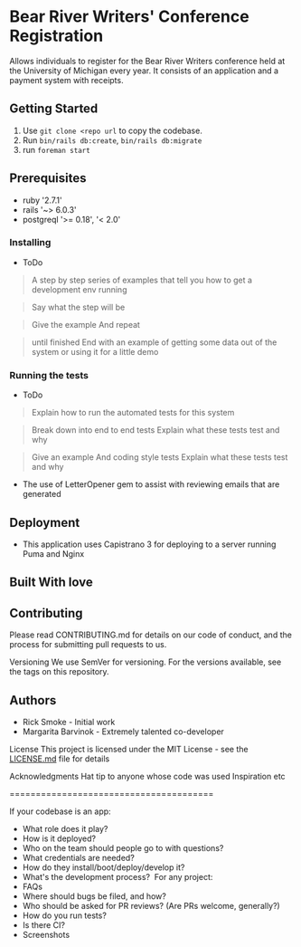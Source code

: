 # Bear River Writers' Conference Registration
Allows individuals to register for the Bear River Writers conference held at the University of Michigan every year. It consists of an application and a payment system with receipts.

## Getting Started
1. Use ```git clone <repo url``` to copy the codebase.
2. Run ```bin/rails db:create```,  ```bin/rails db:migrate```
3. run ```foreman start```

## Prerequisites
- ruby '2.7.1'
- rails '~> 6.0.3'
- postgreql '>= 0.18', '< 2.0'

### Installing
- ToDo
> A step by step series of examples that tell you how to get a development env running

> Say what the step will be

> Give the example
> And repeat

> until finished
> End with an example of getting some data out of the system or using it for a little demo

### Running the tests
- ToDo
> Explain how to run the automated tests for this system

> Break down into end to end tests
> Explain what these tests test and why

> Give an example
> And coding style tests
> Explain what these tests test and why

- The use of LetterOpener gem to assist with reviewing emails that are generated

## Deployment
- This application uses Capistrano 3 for deploying to a server running Puma and Nginx

## Built With love

## Contributing
Please read CONTRIBUTING.md for details on our code of conduct, and the process for submitting pull requests to us.

Versioning
We use SemVer for versioning. For the versions available, see the tags on this repository.

## Authors
- Rick Smoke - Initial work
- Margarita Barvinok - Extremely talented co-developer

License
This project is licensed under the MIT License - see the [LICENSE.md](LICENSE.md) file for details

Acknowledgments
Hat tip to anyone whose code was used
Inspiration
etc



=======================================

If your codebase is an app:
- What role does it play?
- How is it deployed?
- Who on the team should people go to with questions?
- What credentials are needed?
- How do they install/boot/deploy/develop it?
- What's the development process?
​
For any project:
- FAQs
- Where should bugs be filed, and how?
- Who should be asked for PR reviews? (Are PRs welcome, generally?)
- How do you run tests?
- Is there CI?
- Screenshots
